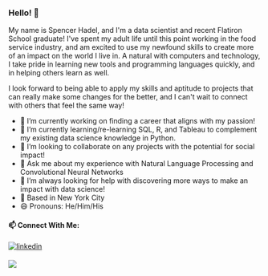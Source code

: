 ### Hello! 👋

My name is Spencer Hadel, and I'm a data scientist and recent Flatiron School graduate! I've spent my adult life until this point working in the food service industry, and am excited to use my newfound skills to create more of an impact on the world I live in. A natural with computers and technology, I take pride in learning new tools and programming languages quickly, and in helping others learn as well.

I look forward to being able to apply my skills and aptitude to projects that can really make some changes for the better, and I can't wait to connect with others that feel the same way!

- 🔭 I’m currently working on finding a career that aligns with my passion!
- 🌱 I’m currently learning/re-learning SQL, R, and Tableau to complement my existing data science knowledge in Python.
- 👯 I’m looking to collaborate on any projects with the potential for social impact!
- 💬 Ask me about my experience with Natural Language Processing and Convolutional Neural Networks
- 🤔 I’m always looking for help with discovering more ways to make an impact with data science!
- 🗽 Based in New York City
- 😄 Pronouns: He/Him/His


#### 📫 Connect With Me:

<a href="https://www.linkedin.com/in/spencer-hadel/" target="_blank">
<img src=https://img.shields.io/badge/linkedin-%231E77B5.svg?&style=for-the-badge&logo=linkedin&logoColor=white alt=linkedin style="margin-bottom: 5px;" />
</a>

<a href="mailto:shadel96@gmail" rel="nofollow"><img src= "https://img.shields.io/badge/Gmail-D14836?style=for-the-badge&logo=gmail&logoColor=white" />
</a>

<!--
**shadel96/shadel96** is a ✨ _special_ ✨ repository because its `README.md` (this file) appears on your GitHub profile.

Here are some ideas to get you started:

- 🔭 I’m currently working on ...
- 🌱 I’m currently learning ...
- 👯 I’m looking to collaborate on ...
- 🤔 I’m looking for help with ...
- 💬 Ask me about ...
- 📫 How to reach me: ...
- 😄 Pronouns: ...
- ⚡ Fun fact: ...
-->
